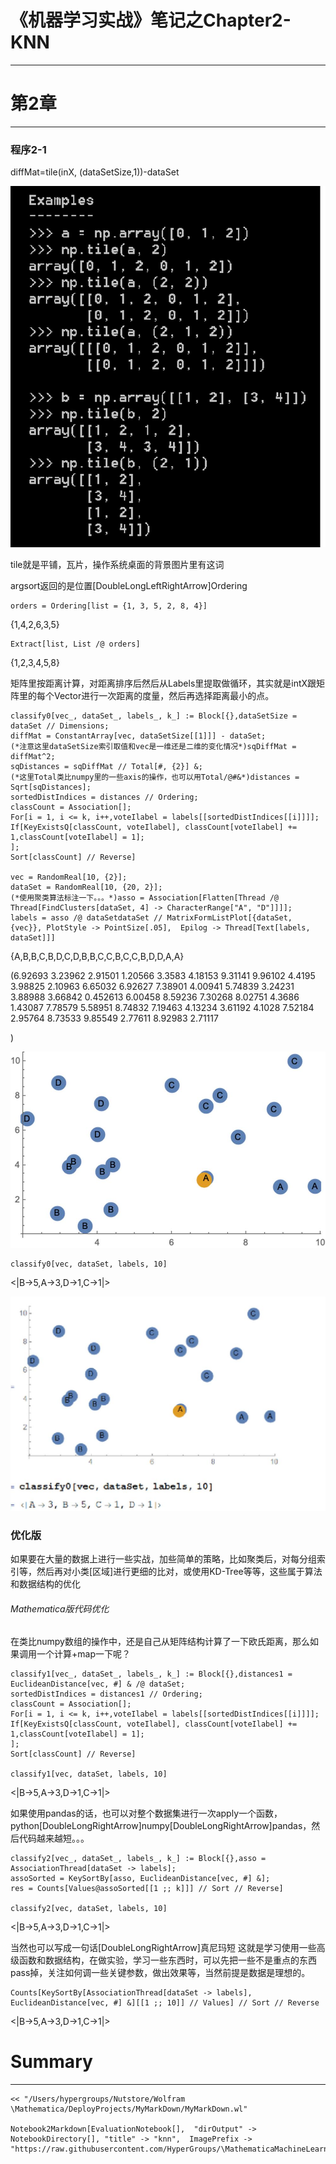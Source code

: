 # 《机器学习实战》笔记之Chapter2-KNN
---


# 第2章
---


### 程序2-1


diffMat=tile(inX, (dataSetSize,1))-dataSet

![OutputCell](knn/resource/knn_5.jpg)

tile就是平铺，瓦片，操作系统桌面的背景图片里有这词

argsort返回的是位置\[DoubleLongLeftRightArrow]Ordering

    orders = Ordering[list = {1, 3, 5, 2, 8, 4}]

{1,4,2,6,3,5}

    Extract[list, List /@ orders]

{1,2,3,4,5,8}

矩阵里按距离计算，对距离排序后然后从Labels里提取做循环，其实就是intX跟矩阵里的每个Vector进行一次距离的度量，然后再选择距离最小的点。

    classify0[vec_, dataSet_, labels_, k_] := Block[{},dataSetSize = dataSet // Dimensions;
    diffMat = ConstantArray[vec, dataSetSize[[1]]] - dataSet;
    (*注意这里dataSetSize索引取值和vec是一维还是二维的变化情况*)sqDiffMat = diffMat^2;
    sqDistances = sqDiffMat // Total[#, {2}] &;
    (*这里Total类比numpy里的一些axis的操作，也可以用Total/@#&*)distances = Sqrt[sqDistances];
    sortedDistIndices = distances // Ordering;
    classCount = Association[];
    For[i = 1, i <= k, i++,voteIlabel = labels[[sortedDistIndices[[i]]]];
    If[KeyExistsQ[classCount, voteIlabel], classCount[voteIlabel] += 1,classCount[voteIlabel] = 1];
    ];
    Sort[classCount] // Reverse]

    vec = RandomReal[10, {2}];
    dataSet = RandomReal[10, {20, 2}];
    (*使用聚类算法标注一下。。。*)asso = Association[Flatten[Thread /@ Thread[FindClusters[dataSet, 4] -> CharacterRange["A", "D"]]]];
    labels = asso /@ dataSetdataSet // MatrixFormListPlot[{dataSet, {vec}}, PlotStyle -> PointSize[.05],  Epilog -> Thread[Text[labels, dataSet]]]

{A,B,B,C,B,D,C,D,B,B,C,C,B,C,C,B,D,D,A,A}

(6.92693	3.23962
2.91501	1.20566
3.3583	4.18153
9.31141	9.96102
4.4195	3.98825
2.10963	6.65032
6.92627	7.38901
4.00941	5.74839
3.24231	3.88988
3.66842	0.452613
6.00458	8.59236
7.30268	8.02751
4.3686	1.43087
7.78579	5.58951
8.74832	7.19463
4.13234	3.61192
4.1028	7.52184
2.95764	8.73533
9.85549	2.77611
8.92983	2.71117

)

![OutputCell](knn/resource/knn_17.jpg)

    classify0[vec, dataSet, labels, 10]

<|B->5,A->3,D->1,C->1|>

![OutputCell](knn/resource/knn_20.jpg)

### 优化版


如果要在大量的数据上进行一些实战，加些简单的策略，比如聚类后，对每分组索引等，然后再对小类[区域]进行更细的比对，或使用KD-Tree等等，这些属于算法和数据结构的优化

###### Mathematica版代码优化


在类比numpy数组的操作中，还是自己从矩阵结构计算了一下欧氏距离，那么如果调用一个计算+map一下呢？

    classify1[vec_, dataSet_, labels_, k_] := Block[{},distances1 = EuclideanDistance[vec, #] & /@ dataSet;
    sortedDistIndices = distances1 // Ordering;
    classCount = Association[];
    For[i = 1, i <= k, i++,voteIlabel = labels[[sortedDistIndices[[i]]]];
    If[KeyExistsQ[classCount, voteIlabel], classCount[voteIlabel] += 1,classCount[voteIlabel] = 1];
    ];
    Sort[classCount] // Reverse]

    classify1[vec, dataSet, labels, 10]

<|B->5,A->3,D->1,C->1|>

如果使用pandas的话，也可以对整个数据集进行一次apply一个函数，python\[DoubleLongRightArrow]numpy\[DoubleLongRightArrow]pandas，然后代码越来越短。。。

    classify2[vec_, dataSet_, labels_, k_] := Block[{},asso = AssociationThread[dataSet -> labels];
    assoSorted = KeySortBy[asso, EuclideanDistance[vec, #] &];
    res = Counts[Values@assoSorted[[1 ;; k]]] // Sort // Reverse]

    classify2[vec, dataSet, labels, 10]

<|B->5,A->3,D->1,C->1|>

当然也可以写成一句话\[DoubleLongRightArrow]真尼玛短
这就是学习使用一些高级函数和数据结构，在做实验，学习一些东西时，可以先把一些不是重点的东西pass掉，关注如何调一些关键参数，做出效果等，当然前提是数据是理想的。

    Counts[KeySortBy[AssociationThread[dataSet -> labels], EuclideanDistance[vec, #] &][[1 ;; 10]] // Values] // Sort // Reverse

<|B->5,A->3,D->1,C->1|>

# Summary
---


    << "/Users/hypergroups/Nutstore/Wolfram \Mathematica/DeployProjects/MyMarkDown/MyMarkDown.wl"

    Notebook2Markdown[EvaluationNotebook[],  "dirOutput" -> NotebookDirectory[], "title" -> "knn",  ImagePrefix -> "https://raw.githubusercontent.com/HyperGroups/\MathematicaMachineLearning/master/Articles/mathematica/Notes@\MachineLearningInAction/Chapter2/"]